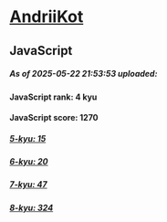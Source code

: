# [AndriiKot](https://www.codewars.com/users/AndriiKot) 

## JavaScript

##### As of 2025-05-22 21:53:53 uploaded:

#### JavaScript rank: 4 kyu

#### JavaScript score: 1270

##### [5-kyu: 15](https://github.com/AndriiKot/JavaScript__CodeWars/tree/main/kyu-5)

##### [6-kyu: 20](https://github.com/AndriiKot/JavaScript__CodeWars/tree/main/kyu-6)

##### [7-kyu: 47](https://github.com/AndriiKot/JavaScript__CodeWars/tree/main/kyu-7)

##### [8-kyu: 324](https://github.com/AndriiKot/JavaScript__CodeWars/tree/main/kyu-8)

